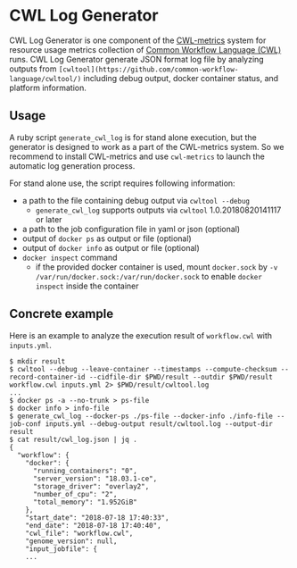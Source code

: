 # CWL Log Generator

CWL Log Generator is one component of the [CWL-metrics](https://github.com/inutano/cwl-metrics) system for resource usage metrics collection of [Common Workflow Language (CWL)](https://www.commonwl.org) runs. CWL Log Generator generate JSON format log file by analyzing outputs from `[cwltool](https://github.com/common-workflow-language/cwltool/)` including debug output, docker container status, and platform information.

## Usage

A ruby script `generate_cwl_log` is for stand alone execution, but the generator is designed to work as a part of the CWL-metrics system. So we recommend to install CWL-metrics and use `cwl-metrics` to launch the automatic log generation process.

For stand alone use, the script requires following information:

- a path to the file containing debug output via `cwltool --debug`
  - `generate_cwl_log` supports outputs via `cwltool` 1.0.20180820141117 or later
- a path to the job configuration file in yaml or json (optional)
- output of `docker ps` as output or file (optional)
- output of `docker info` as output or file (optional)
- `docker inspect` command
  - if the provided docker container is used, mount `docker.sock` by `-v /var/run/docker.sock:/var/run/docker.sock` to enable `docker inspect` inside the container

## Concrete example
Here is an example to analyze the execution result of `workflow.cwl` with `inputs.yml`.

```console
$ mkdir result
$ cwltool --debug --leave-container --timestamps --compute-checksum --record-container-id --cidfile-dir $PWD/result --outdir $PWD/result workflow.cwl inputs.yml 2> $PWD/result/cwltool.log
...
$ docker ps -a --no-trunk > ps-file
$ docker info > info-file
$ generate_cwl_log --docker-ps ./ps-file --docker-info ./info-file --job-conf inputs.yml --debug-output result/cwltool.log --output-dir result
$ cat result/cwl_log.json | jq .
{
  "workflow": {
    "docker": {
      "running_containers": "0",
      "server_version": "18.03.1-ce",
      "storage_driver": "overlay2",
      "number_of_cpu": "2",
      "total_memory": "1.952GiB"
    },
    "start_date": "2018-07-18 17:40:33",
    "end_date": "2018-07-18 17:40:40",
    "cwl_file": "workflow.cwl",
    "genome_version": null,
    "input_jobfile": {
    ...
```
